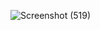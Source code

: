 ![Screenshot (519)](https://github.com/Biradar1422/cssTasks.github.io/assets/101455095/9f760c35-d126-40d3-9806-9f3531e9821b)
